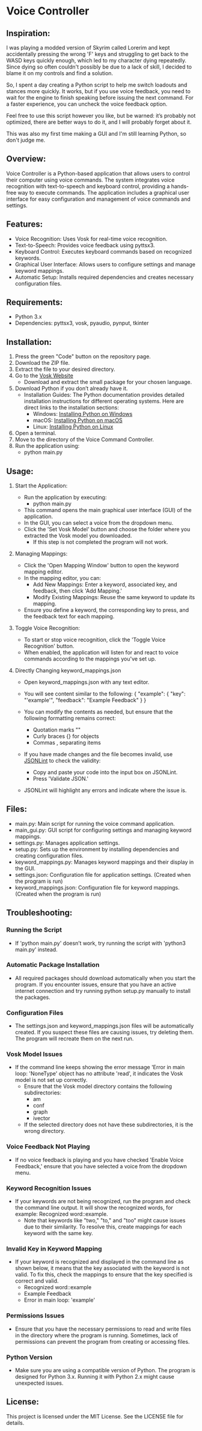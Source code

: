 # Voice Controller
## Inspiration:
I was playing a modded version of Skyrim called Lorerim and kept accidentally pressing the wrong 'F' keys and struggling to get back to the WASD keys quickly enough, which led to my character dying repeatedly. Since dying so often couldn't possibly be due to a lack of skill, I decided to blame it on my controls and find a solution.

So, I spent a day creating a Python script to help me switch loadouts and stances more quickly. It works, but if you use voice feedback, you need to wait for the engine to finish speaking before issuing the next command. For a faster experience, you can uncheck the voice feedback option.

Feel free to use this script however you like, but be warned: it’s probably not optimized, there are better ways to do it, and I will probably forget about it.

This was also my first time making a GUI and I'm still learning Python, so don't judge me.

## Overview:
Voice Controller is a Python-based application that allows users to control their computer using voice commands. The system integrates voice recognition with text-to-speech and keyboard control, providing a hands-free way to execute commands. The application includes a graphical user interface for easy configuration and management of voice commands and settings.

## Features:
- Voice Recognition: Uses Vosk for real-time voice recognition.
- Text-to-Speech: Provides voice feedback using pyttsx3.
- Keyboard Control: Executes keyboard commands based on recognized keywords.
- Graphical User Interface: Allows users to configure settings and manage keyword mappings.
- Automatic Setup: Installs required dependencies and creates necessary configuration files.

## Requirements:
- Python 3.x
- Dependencies: pyttsx3, vosk, pyaudio, pynput, tkinter

## Installation:
1. Press the green "Code" button on the repository page.
2. Download the ZIP file.
3. Extract the file to your desired directory.
4. Go to the [Vosk Website](https://alphacephei.com/vosk/models)
    - Download and extract the small package for your chosen language.
5. Download Python if you don’t already have it.
    - Installation Guides: The Python documentation provides detailed installation instructions for different operating systems. Here are direct links to the installation sections:
        - Windows: [Installing Python on Windows](https://docs.python.org/3/using/windows.html)
        - macOS: [Installing Python on macOS](https://docs.python.org/3/using/mac.html)
        - Linux: [Installing Python on Linux](https://docs.python.org/3/using/unix.html)
6. Open a terminal.
7. Move to the directory of the Voice Command Controller.
8. Run the application using:
    - python main.py

## Usage:
1. Start the Application:
   - Run the application by executing:
       - python main.py
   - This command opens the main graphical user interface (GUI) of the application.
   - In the GUI, you can select a voice from the dropdown menu.
   - Click the 'Set Vosk Model' button and choose the folder where you extracted the Vosk model you downloaded.
       - If this step is not completed the program will not work. 

2. Managing Mappings:
   - Click the 'Open Mapping Window' button to open the keyword mapping editor.
   - In the mapping editor, you can:
       - Add New Mappings: Enter a keyword, associated key, and feedback, then click 'Add Mapping.'
       - Modify Existing Mappings: Reuse the same keyword to update its mapping.
   - Ensure you define a keyword, the corresponding key to press, and the feedback text for each mapping.

5. Toggle Voice Recognition:
   - To start or stop voice recognition, click the 'Toggle Voice Recognition' button.
   - When enabled, the application will listen for and react to voice commands according to the mappings you've set up.

6. Directly Changing keyword_mappings.json
   - Open keyword_mappings.json with any text editor.
   - You will see content similar to the following:
        {
            "example": {
                "key": "'example'",
                "feedback": "Example Feedback"
            }
        }
   - You can modify the contents as needed, but ensure that the following formatting remains correct:
       -  Quotation marks ""
       -  Curly braces {} for objects
       -  Commas , separating items
   
   - If you have made changes and the file becomes invalid, use [JSONLint](https://jsonlint.com) to check the validity:
       - Copy and paste your code into the input box on JSONLint.
       - Press 'Validate JSON.'
   - JSONLint will highlight any errors and indicate where the issue is.
   
## Files:
- main.py: Main script for running the voice command application.
- main_gui.py: GUI script for configuring settings and managing keyword mappings.
- settings.py: Manages application settings.
- setup.py: Sets up the environment by installing dependencies and creating configuration files.
- keyword_mappings.py: Manages keyword mappings and their display in the GUI.
- settings.json: Configuration file for application settings. (Created when the program is run)
- keyword_mappings.json: Configuration file for keyword mappings. (Created when the program is run)

## Troubleshooting:
### Running the Script
- If 'python main.py' doesn’t work, try running the script with 'python3 main.py' instead.
  
### Automatic Package Installation
- All required packages should download automatically when you start the program. If you encounter issues, ensure that you have an active internet connection and try running python setup.py manually to install the packages.

### Configuration Files
- The settings.json and keyword_mappings.json files will be automatically created. If you suspect these files are causing issues, try deleting them. The program will recreate them on the next run.

### Vosk Model Issues
- If the command line keeps showing the error message 'Error in main loop: 'NoneType' object has no attribute 'read', it indicates the Vosk model is not set up correctly.
    - Ensure that the Vosk model directory contains the following subdirectories:
        - am
        - conf
        - graph
        - ivector
    - If the selected directory does not have these subdirectories, it is the wrong directory.
 
### Voice Feedback Not Playing
- If no voice feedback is playing and you have checked 'Enable Voice Feedback,' ensure that you have selected a voice from the dropdown menu.

### Keyword Recognition Issues
- If your keywords are not being recognized, run the program and check the command line output. It will show the recognized words, for example: Recognized word::example.
    - Note that keywords like "two," "to," and "too" might cause issues due to their similarity. To resolve this, create mappings for each keyword with the same key.

### Invalid Key in Keyword Mapping
- If your keyword is recognized and displayed in the command line as shown below, it means that the key associated with the keyword is not valid. To fix this, check the mappings to ensure that the key specified is correct and valid.
  - Recognized word::example
  - Example Feedback
  - Error in main loop: 'example'

### Permissions Issues
- Ensure that you have the necessary permissions to read and write files in the directory where the program is running. Sometimes, lack of permissions can prevent the program from creating or accessing files.

### Python Version
- Make sure you are using a compatible version of Python. The program is designed for Python 3.x. Running it with Python 2.x might cause unexpected issues.
  
## License:
This project is licensed under the MIT License. See the LICENSE file for details.
